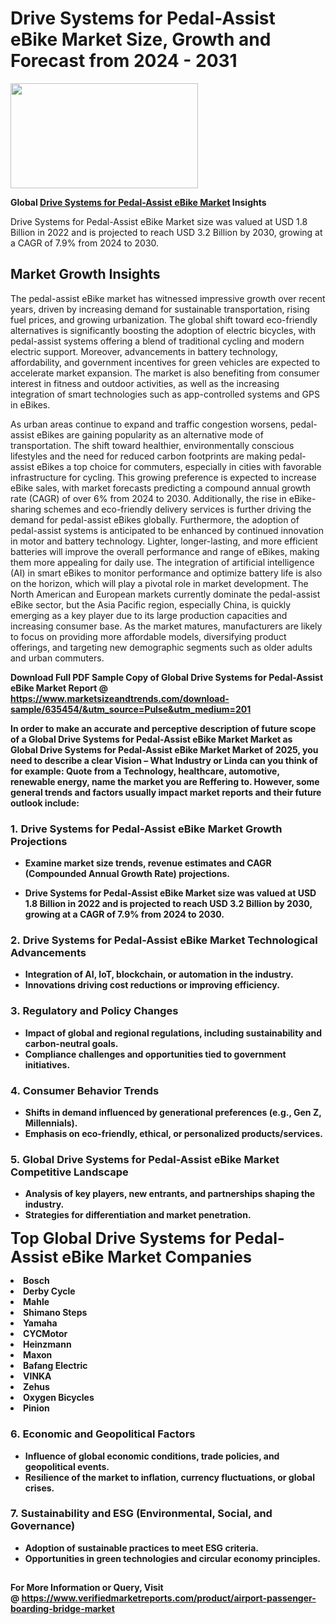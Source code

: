 <H1>Drive Systems for Pedal-Assist eBike Market Size, Growth and Forecast from 2024 - 2031</H1><img class="aligncenter size-medium wp-image-584254" src="https://thirdeyenews.in/wp-content/uploads/2024/09/Global-Market-Research-300x168.jpeg" alt="" width="300" height="168" /><p><strong>Global&nbsp;<a href="https://www.marketsizeandtrends.com/download-sample/635454/&amp;utm_source=Pulse&amp;utm_medium=201">Drive Systems for Pedal-Assist eBike Market</a> Insights</strong></p><p>Drive Systems for Pedal-Assist eBike Market size was valued at USD 1.8 Billion in 2022 and is projected to reach USD 3.2 Billion by 2030, growing at a CAGR of 7.9% from 2024 to 2030.</p><p><h2>Market Growth Insights</h2> <p>The pedal-assist eBike market has witnessed impressive growth over recent years, driven by increasing demand for sustainable transportation, rising fuel prices, and growing urbanization. The global shift toward eco-friendly alternatives is significantly boosting the adoption of electric bicycles, with pedal-assist systems offering a blend of traditional cycling and modern electric support. Moreover, advancements in battery technology, affordability, and government incentives for green vehicles are expected to accelerate market expansion. The market is also benefiting from consumer interest in fitness and outdoor activities, as well as the increasing integration of smart technologies such as app-controlled systems and GPS in eBikes.</p> <p><strong></strong></p> <p>As urban areas continue to expand and traffic congestion worsens, pedal-assist eBikes are gaining popularity as an alternative mode of transportation. The shift toward healthier, environmentally conscious lifestyles and the need for reduced carbon footprints are making pedal-assist eBikes a top choice for commuters, especially in cities with favorable infrastructure for cycling. This growing preference is expected to increase eBike sales, with market forecasts predicting a compound annual growth rate (CAGR) of over 6% from 2024 to 2030. Additionally, the rise in eBike-sharing schemes and eco-friendly delivery services is further driving the demand for pedal-assist eBikes globally. Furthermore, the adoption of pedal-assist systems is anticipated to be enhanced by continued innovation in motor and battery technology. Lighter, longer-lasting, and more efficient batteries will improve the overall performance and range of eBikes, making them more appealing for daily use. The integration of artificial intelligence (AI) in smart eBikes to monitor performance and optimize battery life is also on the horizon, which will play a pivotal role in market development. The North American and European markets currently dominate the pedal-assist eBike sector, but the Asia Pacific region, especially China, is quickly emerging as a key player due to its large production capacities and increasing consumer base. As the market matures, manufacturers are likely to focus on providing more affordable models, diversifying product offerings, and targeting new demographic segments such as older adults and urban commuters. <p><strong></p><p><span class=""><strong>Download Full PDF Sample Copy of Global Drive Systems for Pedal-Assist eBike Market Report</strong> @ <a href="https://www.marketsizeandtrends.com/download-sample/635454/&amp;utm_source=Pulse&amp;utm_medium=201" target="_blank">https://www.marketsizeandtrends.com/download-sample/635454/&amp;utm_source=Pulse&amp;utm_medium=201</a></span></p><p>In order to make an accurate and perceptive description of future scope of a Global&nbsp;Drive Systems for Pedal-Assist eBike Market Market as Global&nbsp;Drive Systems for Pedal-Assist eBike Market Market of 2025, you need to describe a clear Vision &ndash; What Industry or Linda can you think of for example: Quote from a Technology, healthcare, automotive, renewable energy, name the market you are Reffering to. However, some general trends and factors usually impact market reports and their future outlook include:</p><h3>1.&nbsp;<strong>Drive Systems for Pedal-Assist eBike Market Growth Projections</strong></h3><ul><li>Examine market size trends, revenue estimates and CAGR (Compounded Annual Growth Rate) projections.</li><li><p>Drive Systems for Pedal-Assist eBike Market size was valued at USD 1.8 Billion in 2022 and is projected to reach USD 3.2 Billion by 2030, growing at a CAGR of 7.9% from 2024 to 2030.</p></li></ul><h3>2.&nbsp;<strong>Drive Systems for Pedal-Assist eBike Market Technological Advancements</strong></h3><ul><li>Integration of AI, IoT, blockchain, or automation in the industry.</li><li>Innovations driving cost reductions or improving efficiency.</li></ul><h3>3.&nbsp;<strong>Regulatory and Policy Changes</strong></h3><ul><li>Impact of global and regional regulations, including sustainability and carbon-neutral goals.</li><li>Compliance challenges and opportunities tied to government initiatives.</li></ul><h3>4.&nbsp;<strong>Consumer Behavior Trends</strong></h3><ul><li>Shifts in demand influenced by generational preferences (e.g., Gen Z, Millennials).</li><li>Emphasis on eco-friendly, ethical, or personalized products/services.</li></ul><h3>5.&nbsp;<strong>Global Drive Systems for Pedal-Assist eBike Market Competitive Landscape</strong></h3><ul><li>Analysis of key players, new entrants, and partnerships shaping the industry.</li><li>Strategies for differentiation and market penetration.</li></ul><p data-pm-slice="1 1 []"><span style="color: inherit; font-family: inherit; font-size: 25px;">Top Global Drive Systems for Pedal-Assist eBike Market Companies</span></p><div class="" data-test-id=""><p><li>Bosch</li><li> Derby Cycle</li><li> Mahle</li><li> Shimano Steps</li><li> Yamaha</li><li> CYCMotor</li><li> Heinzmann</li><li> Maxon</li><li> Bafang Electric</li><li> VINKA</li><li> Zehus</li><li> Oxygen Bicycles</li><li> Pinion</li></p></div><h3>6.&nbsp;<strong>Economic and Geopolitical Factors</strong></h3><ul><li>Influence of global economic conditions, trade policies, and geopolitical events.</li><li>Resilience of the market to inflation, currency fluctuations, or global crises.</li></ul><h3>7.&nbsp;<strong>Sustainability and ESG (Environmental, Social, and Governance)</strong></h3><ul><li>Adoption of sustainable practices to meet ESG criteria.</li><li>Opportunities in green technologies and circular economy principles.</li></ul><h2><strong style="font-size: 14px;">For More Information or Query, Visit @&nbsp;</strong><a style="background-color: #ffffff; font-size: 14px;" href="https://www.marketsizeandtrends.com/report/drive-systems-for-pedal-assist-ebike-market/" target="_blank">https://www.verifiedmarketreports.com/product/airport-passenger-boarding-bridge-market</a></h2>